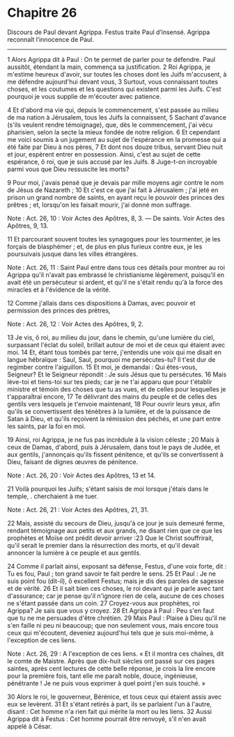 # Chapitre 26

Discours de Paul devant Agrippa.
Festus traite Paul d’insensé.
Agrippa reconnaît l’innocence de Paul.

***

1 Alors Agrippa dit à Paul : On te permet de parler pour te défendre. Paul aussitôt, étendant la main, commença sa justification. 2 Roi Agrippa, je m'estime heureux d'avoir, sur toutes les choses dont les Juifs m'accusent, à me défendre aujourd'hui devant vous, 3 Surtout, vous connaissant toutes choses, et les coutumes et les questions qui existent parmi les Juifs. C'est pourquoi je vous supplie de m'écouter avec patience.


4 Et d'abord ma vie qui, depuis le commencement, s'est passée au milieu de ma nation à Jérusalem, tous les Juifs la connaissent, 5 Sachant d'avance (s'ils veulent rendre témoignage), que, dès le commencement, j'ai vécu pharisien, selon la secte la mieux fondée de notre religion. 6 Et cependant me voici soumis à un jugement au sujet de l'espérance en la promesse qui a été faite par Dieu à nos pères, 7 Et dont nos douze tribus, servant Dieu nuit et jour, espèrent entrer en possession. Ainsi, c'est au sujet de cette espérance, ô roi, que je suis accusé par les Juifs. 8 Juge-t-on incroyable parmi vous que Dieu ressuscite les morts?


9 Pour moi, j'avais pensé que je devais par mille moyens agir contre le nom de Jésus de Nazareth ; 10 Et c'est ce que j'ai fait à Jérusalem ; j'ai jeté en prison un grand nombre de saints, en ayant reçu le pouvoir des princes des prêtres ; et, lorsqu'on les faisait mourir, j'ai donné mon suffrage.

<span class="bible-note">Note : </span> Act. 26, 10 : Voir Actes des Apôtres, 8, 3. ― De saints. Voir Actes des Apôtres, 9, 13.

11 Et parcourant souvent toutes les synagogues pour les tourmenter, je les forçais de blasphémer ; et, de plus en plus furieux contre eux, je les poursuivais jusque dans les villes étrangères.

<span class="bible-note">Note : </span> Act. 26, 11 : Saint Paul entre dans tous ces détails pour montrer au roi Agrippa qu'il n'avait pas embrassé le christianisme légèrement, puisqu'il en avait été un persécuteur si ardent, et qu'il ne s'était rendu qu'à la force des miracles et à l'évidence de la vérité.


12 Comme j'allais dans ces dispositions à Damas, avec pouvoir et permission des princes des prêtres,

<span class="bible-note">Note : </span> Act. 26, 12 : Voir Actes des Apôtres, 9, 2.

13 Je vis, ô roi, au milieu du jour, dans le chemin, qu'une lumière du ciel, surpassant l'éclat du soleil, brillait autour de moi et de ceux qui étaient avec moi. 14 Et, étant tous tombés par terre, j'entendis une voix qui me disait en langue hébraïque : Saul, Saul, pourquoi me persécutes-tu? Il t'est dur de regimber contre l'aiguillon. 15 Et moi, je demandai : Qui êtes-vous, Seigneur? Et le Seigneur répondit : Je suis Jésus que tu persécutes. 16 Mais lève-toi et tiens-toi sur tes pieds; car je ne t'ai apparu que pour t'établir ministre et témoin des choses que tu as vues, et de celles pour lesquelles je t'apparaîtrai encore, 17 Te délivrant des mains du peuple et de celles des gentils vers lesquels je t'envoie maintenant, 18 Pour ouvrir leurs yeux, afin qu'ils se convertissent des ténèbres à la lumière, et de la puissance de Satan à Dieu, et qu'ils reçoivent la rémission des péchés, et une part entre les saints, par la foi en moi.


19 Ainsi, roi Agrippa, je ne fus pas incrédule à la vision céleste ; 20 Mais à ceux de Damas, d'abord, puis à Jérusalem, dans tout le pays de Judée, et aux gentils, j'annonçais qu'ils fissent pénitence, et qu'ils se convertissent à Dieu, faisant de dignes œuvres de pénitence.

<span class="bible-note">Note : </span> Act. 26, 20 : Voir Actes des Apôtres, 13 et 14.

21 Voilà pourquoi les Juifs; s'étant saisis de moi lorsque j'étais dans le temple, . cherchaient à me tuer.

<span class="bible-note">Note : </span> Act. 26, 21 : Voir Actes des Apôtres, 21, 31.

22 Mais, assisté du secours de Dieu, jusqu'à ce jour je suis demeuré ferme, rendant témoignage aux petits et aux grands, ne disant rien que ce que les prophètes et Moïse ont prédit devoir arriver :23 Que le Christ souffrirait, qu'il serait le premier dans la résurrection des morts, et qu'il devait annoncer la lumière à ce peuple et aux gentils.


24 Comme il parlait ainsi, exposant sa défense, Festus, d'une voix forte, dit : Tu es fou, Paul ; ton grand savoir te fait perdre le sens. 25 Et Paul : Je ne suis point fou (dit-il), ô excellent Festus; mais je dis des paroles de sagesse et de vérité. 26 Et il sait bien ces choses, le roi devant qui je parle avec tant d'assurance; car je pense qu'il n'ignore rien de cela, aucune de ces choses ne s'étant passée dans un coin. 27 Croyez-vous aux prophètes, roi Agrippa? Je sais que vous y croyez. 28 Et Agrippa à Paul : Peu s'en faut que tu ne me persuades d'être chrétien. 29 Mais Paul : Plaise à Dieu qu'il ne s'en faille ni peu ni beaucoup; que non seulement vous, mais encore tous ceux qui m'écoutent, deveniez aujourd'hui tels que je suis moi-même, à l'exception de ces liens.

<span class="bible-note">Note : </span> Act. 26, 29 : A l'exception de ces liens. « Et il montra ces chaînes, dit le comte de Maistre. Après que dix-huit siècles ont passé sur ces pages saintes, après cent lectures de cette belle réponse, je crois la lire encore pour la première fois, tant elle me paraît noble, douce, ingénieuse, pénétrante ! Je ne puis vous exprimer à quel point j'en suis touché. »


30 Alors le roi, le gouverneur, Bérénice, et tous ceux qui étaient assis avec eux se levèrent. 31 Et s'étant retirés à part, ils se parlaient l'un à l'autre, disant : Cet homme n'a rien fait qui mérite la mort ou les liens. 32 Aussi Agrippa dit à Festus : Cet homme pourrait être renvoyé, s'il n'en avait appelé à César.

